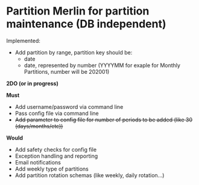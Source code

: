 # Partition Merlin for partition maintenance (DB independent)

Implemented:

* Add partition by range, partition key should be:
    * date
    * date, represented by number (YYYYMM for exaple for Monthly Partitions, number will be 202001)

**2DO (or in progress)**

**Must**

* Add username/password via command line
* Pass config file via command line
* ~~Add parameter to config file for number of periods to be added (like 30 (days/months/etc))~~

**Would**
* Add safety checks for config file
* Exception handling and reporting
* Email notifications
* Add weekly type of partitions
* Add partition rotation schemas (like weekly, daily rotation...)

